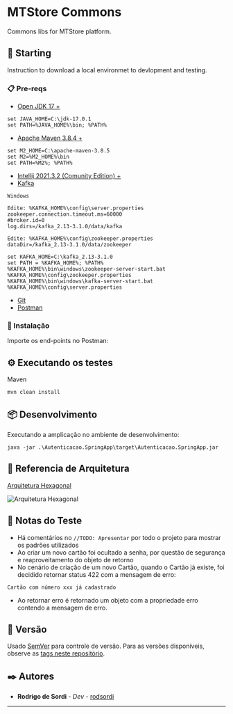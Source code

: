 # MTStore Commons

Commons libs for MTStore platform.

## 🚀 Starting

Instruction to download a local environmet to devlopment and testing.

### 📋 Pre-reqs

* [Open JDK 17 +](https://jdk.java.net/archive/)

```
set JAVA_HOME=C:\jdk-17.0.1
set PATH=%JAVA_HOME%\bin; %PATH%
```

* [Apache Maven 3.8.4 +](https://maven.apache.org/download.cgi#)

```
set M2_HOME=C:\apache-maven-3.8.5
set M2=%M2_HOME%\bin
set PATH=%M2%; %PATH%
```

* [Intellij 2021.3.2 (Comunity Edition) +](https://www.jetbrains.com/pt-br/idea/download)
* [Kafka](https://kafka.apache.org/quickstart) 

```
Windows

Edite: %KAFKA_HOME%\config\server.properties
zookeeper.connection.timeout.ms=60000
#broker.id=0
log.dirs=/kafka_2.13-3.1.0/data/kafka

Edite: %KAFKA_HOME%\config\zookeeper.properties
dataDir=/kafka_2.13-3.1.0/data/zookeeper
```

```
set KAFKA_HOME=C:\kafka_2.13-3.1.0
set PATH = %KAFKA_HOME%; %PATH%
%KAFKA_HOME%\bin\windows\zookeeper-server-start.bat %KAFKA_HOME%\config\zookeeper.properties
%KAFKA_HOME%\bin\windows\kafka-server-start.bat %KAFKA_HOME%\config\server.properties
```

* [Git](https://gitforwindows.org/)
* [Postman](https://www.postman.com/downloads/)

### 🔧 Instalação

Importe os end-points no Postman:

## ⚙️ Executando os testes

Maven

```
mvn clean install
```

## 📦 Desenvolvimento

Executando a amplicação no ambiente de desenvolvimento:

```
java -jar .\Autenticacao.SpringApp\target\Autenticacao.SpringApp.jar
```

## 📐 Referencia de Arquitetura

[Arquitetura Hexagonal](https://reflectoring.io/spring-hexagonal/)

![Arquitetura Hexagonal](https://reflectoring.io/images/posts/spring-hexagonal/hexagonal-architecture_hu6764515d7030d45af6f7f498c79e292b_50897_956x0_resize_box_3.png)

## 📃 Notas do Teste

* Há comentários no `//TODO: Apresentar` por todo o projeto para mostrar os padrões utilizados 
* Ao criar um novo cartão foi ocultado a senha, por questão de segurança e reaproveitamento do objeto de retorno
* No cenário de criação de um novo Cartão, quando o Cartão já existe, foi decidido retornar status 422 com a mensagem de erro:

```
Cartão com número xxx já cadastrado
```

* Ao retornar erro é retornado um objeto com a propriedade erro contendo a mensagem de erro.

## 📌 Versão

Usado [SemVer](http://semver.org/) para controle de versão. Para as versões disponíveis, observe as [tags neste repositório](https://https://github.com/rodsordi/MiniAutorizador/tags).

## ✒️ Autores

* **Rodrigo de Sordi** - *Dev* - [rodsordi](https://github.com/rodsordi)

---
